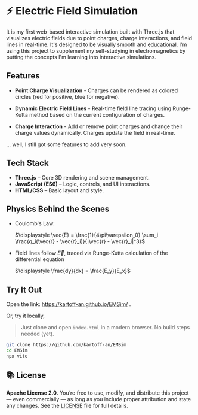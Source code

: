# ⚡ Electric Field Simulation

It is my first web-based interactive simulation built with Three.js that visualizes electric fields due to point charges, charge interactions, and field lines in real-time. It's designed to be visually smooth and educational. I'm using this project to supplement my self-studying in electromagnetics by putting the concepts I'm learning into interactive simulations.

## Features

* **Point Charge Visualization** - Charges can be rendered as colored circles (red for positive, blue for negative).

*  **Dynamic Electric Field Lines** - Real-time field line tracing using Runge-Kutta method based on the current configuration of charges.

*  **Charge Interaction** - Add or remove point charges and change their charge values dynamically. Charges update the field in real-time.


... well, I still got some features to add very soon.

##  Tech Stack

* **Three.js** – Core 3D rendering and scene management.
* **JavaScript (ES6)** – Logic, controls, and UI interactions.
* **HTML/CSS** – Basic layout and style.

##  Physics Behind the Scenes

* Coulomb's Law:
  
  $\displaystyle \vec{E} = \frac{1}{4\pi\varepsilon_0} \sum_i \frac{q_i(\vec{r} - \vec{r}_i)}{|\vec{r} - \vec{r}_i|^3}$

* Field lines follow $\vec{E}$, traced via Runge-Kutta calculation of the differential equation
  
  $\displaystyle \frac{dy}{dx} = \frac{E_y}{E_x}$


##  Try It Out
Open the link: https://kartoff-an.github.io/EMSim/ . 

Or, try it locally, 
> Just clone and open `index.html` in a modern browser. No build steps needed (yet).

```bash
git clone https://github.com/kartoff-an/EMSim
cd EMSim
npx vite
```

## 📚 License

**Apache License 2.0**. You’re free to use, modify, and distribute this project — even commercially — as long as you include proper attribution and state any changes. See the [LICENSE](./LICENSE) file for full details.
